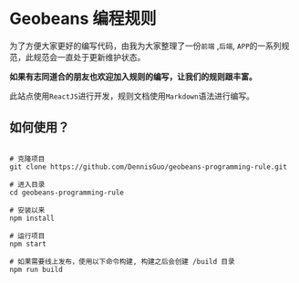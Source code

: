# Geobeans 编程规则

为了方便大家更好的编写代码，由我为大家整理了一份`前端` ,`后端`, `APP`的一系列规范，此规范会一直处于更新维护状态。

**如果有志同道合的朋友也欢迎加入规则的编写，让我们的规则跟丰富。**

此站点使用`ReactJS`进行开发，规则文档使用`Markdown`语法进行编写。

## 如何使用？

```shell

# 克隆项目
git clone https://github.com/DennisGuo/geobeans-programming-rule.git

# 进入目录
cd geobeans-programming-rule

# 安装以来
npm install

# 运行项目
npm start

# 如果需要线上发布，使用以下命令构建, 构建之后会创建 /build 目录
npm run build


```